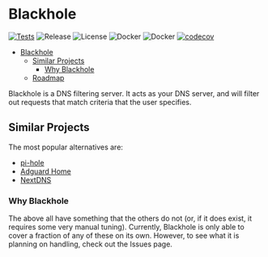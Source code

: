 # Blackhole

[![Tests](https://github.com/Pyxxil/Blackhole/actions/workflows/test-pr.yml/badge.svg)](https://github.com/Pyxxil/Blackhole/actions/workflows/test-pr.yml)
![Release](https://img.shields.io/github/v/release/pyxxil/blackhole?sort=semver)
![License](https://img.shields.io/github/license/pyxxil/blackhole)
![Docker](https://ghcr-badge.deta.dev/pyxxil/blackhole/latest_tag?label=latest)
![Docker](https://ghcr-badge.deta.dev/pyxxil/blackhole/size)
[![codecov](https://codecov.io/gh/Pyxxil/Blackhole/branch/main/graph/badge.svg?token=98FLSLAD6M)](https://codecov.io/gh/Pyxxil/Blackhole)

- [Blackhole](#blackhole)
  - [Similar Projects](#similar-projects)
    - [Why Blackhole](#why-blackhole)
  - [Roadmap](#roadmap)

Blackhole is a DNS filtering server. It acts as your DNS server, and will filter out requests that match criteria that the user specifies.

## Similar Projects

The most popular alternatives are:

- [pi-hole](https://github.com/pi-hole/pi-hole)
- [Adguard Home](https://github.com/AdguardTeam/AdGuardHome)
- [NextDNS](https://nextdns.io/)

### Why Blackhole

The above all have something that the others do not (or, if it does exist, it requires some very manual tuning). Currently, Blackhole is only able to cover a fraction of any of these on its own. However, to see what it is planning on handling, check out the Issues page.

<!-- Should probably put an actual roadmap somewhere -->
